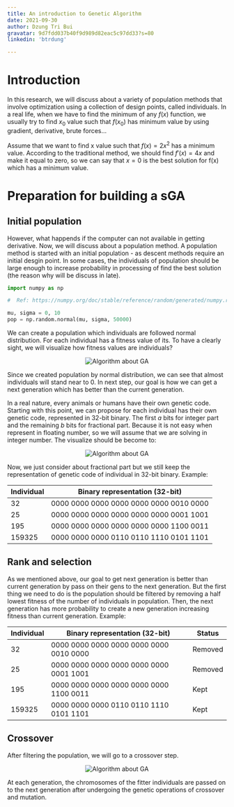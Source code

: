 ```yaml
---
title: An introduction to Genetic Algorithm 
date: 2021-09-30
author: Dzung Tri Bui
gravatar: 9d7fdd037b40f9d989d82eac5c97dd33?s=80  
linkedin: 'btrdung'

--- 
```



# Introduction 

In this research, we will discuss about a variety of population methods that involve optimization using a collection of design points, called individuals. In a real life, when we have to find the minimum of any $f(x)$ function, we usually try to find $x_0$ value such that $f(x_0)$ has minimum value by using gradient, derivative, brute forces... 

Assume that we want to find x value such that $f(x) = 2x^2$ has a minimum value. According to the traditional method, we should find $f'(x) = 4x$ and make it equal to zero, so we can say that $x = 0$ is the best solution for f(x) which has a minimum value. 

# Preparation for building a sGA

## Initial population

However, what happends if the computer can not available in getting derivative. Now, we will discuss about a population method. A population method is started with an initial population - as descent methods require an initial desgin point. In some cases, the individuals of population should be large enough to increase probability in processing of find the best solution (the reason why will be discuss in late). 

```python
import numpy as np 

#  Ref: https://numpy.org/doc/stable/reference/random/generated/numpy.random.normal.html  

mu, sigma = 0, 10
pop = np.random.normal(mu, sigma, 50000)
```
 
We can create a population which individuals are followed normal distribution. For each individual has a fitness value of its. To have a clearly sight, we will visualize how fitness values are individuals?

<p align="center">
  <img src="/individual_in_fx_simple_floating_number.png" alt="Algorithm about GA"/>
</p> 

Since we created population by normal distribution, we can see that almost individuals will stand near to 0. In next step, our goal is how we can get a next generation which has better than the current generation. 

In a real nature, every animals or humans have their own genetic code. Starting with this point, we can propose for each individual has their own genetic code, represented in 32-bit binary. The first $a$ bits for integer part and the remaining $b$ bits for fractional part. Because it is not easy when represent in floating number, so we will assume that we are solving in integer number. The visualize should be become to: 

<p align="center">
  <img src="/individual_in_fx_simple_integer_numer.png" alt="Algorithm about GA"/>
</p> 

Now, we just consider about fractional part but we still keep the representation of genetic code of individual in 32-bit binary. Example: 


| Individual | Binary representation (32-bit)| 
| -- | -- | 
| 32 | 0000 0000 0000 0000 0000 0000 0010 0000 |
| 25 | 0000 0000 0000 0000 0000 0000 0001 1001 |
| 195 | 0000 0000 0000 0000 0000 0000 1100 0011 |
| 159325 | 0000 0000 0000 0110 0110 1110 0101 1101 |

## Rank and selection
As we mentioned above, our goal to get next generation is better than current generation by pass on their gens to the next generation. But the first thing we need to do is the population should be filtered by removing a half lowest fitness of the number of individuals in population. Then, the next generation has more probability to create a new generation increasing fitness than current generation. Example:

| Individual | Binary representation (32-bit)| Status |
| -- | -- | -- |
| 32 | 0000 0000 0000 0000 0000 0000 0010 0000 | Removed |
| 25 | 0000 0000 0000 0000 0000 0000 0001 1001 | Removed |
| 195 | 0000 0000 0000 0000 0000 0000 1100 0011 | Kept |
| 159325 | 0000 0000 0000 0110 0110 1110 0101 1101 | Kept |

## Crossover 


After filtering the population, we will go to a crossover step. 

<p align="center">
  <img src="/EAPROCESS.svg" alt="Algorithm about GA"/>
</p> 



At each generation, the chromosomes of the fitter individuals are passed on to the next generation after undergoing the genetic operations of crossover and mutation.